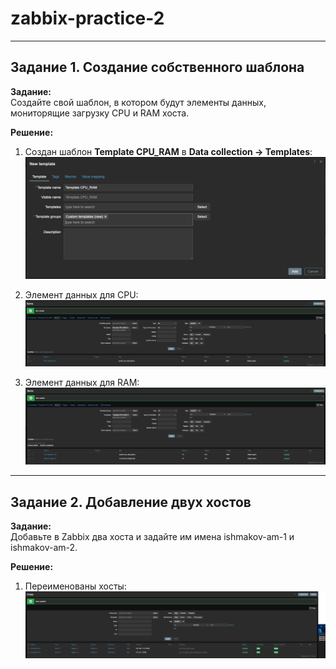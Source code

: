 # zabbix-practice-2

---

## Задание 1. Создание собственного шаблона

**Задание:**  
Создайте свой шаблон, в котором будут элементы данных, мониторящие загрузку CPU и RAM хоста.

**Решение:**

1. Создан шаблон **Template CPU_RAM** в **Data collection → Templates**:  
   ![Template CPU_RAM](screenshots/template-cpu-ram.png)

2. Элемент данных для CPU:
   ![Item CPU](screenshots/item-cpu.png)

3. Элемент данных для RAM:
   ![Item RAM](screenshots/item-ram.png)

---

## Задание 2. Добавление двух хостов

**Задание:**  
Добавьте в Zabbix два хоста и задайте им имена ishmakov-am-1 и ishmakov-am-2.

**Решение:**
1. Переименованы хосты:
   ![Hosts Names](screenshots/hosts-names.png)

